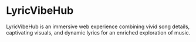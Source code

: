# LyricVibeHub
 LyricVibeHub is an immersive web experience combining vivid song details, captivating visuals, and dynamic lyrics for an enriched exploration of music.
